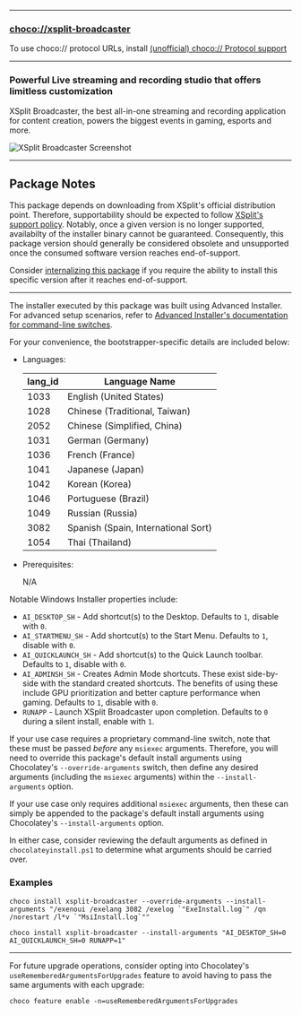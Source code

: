
---

### [choco://xsplit-broadcaster](choco://xsplit-broadcaster)
To use choco:// protocol URLs, install [(unofficial) choco:// Protocol support](https://chocolatey.org/packages/choco-protocol-support)

---

### Powerful Live streaming and recording studio that offers limitless customization

XSplit Broadcaster, the best all-in-one streaming and recording application for content creation, powers the biggest events in gaming, esports and more.

![XSplit Broadcaster Screenshot](https://cdn.jsdelivr.net/gh/brogers5/chocolatey-package-xsplit-broadcaster@ebcf58008193f6129acd7315deb3d366dbd33648/Screenshot.png)

---

## Package Notes

This package depends on downloading from XSplit's official distribution point. Therefore, supportability should be expected to follow [XSplit's support policy](https://www.xsplit.com/blog/xsplit-version-updates). Notably, once a given version is no longer supported, availabilty of the installer binary cannot be guaranteed. Consequently, this package version should generally be considered obsolete and unsupported once the consumed software version reaches end-of-support.

Consider [internalizing this package](https://docs.chocolatey.org/en-us/guides/create/recompile-packages) if you require the ability to install this specific version after it reaches end-of-support.

---

The installer executed by this package was built using Advanced Installer. For advanced setup scenarios, refer to [Advanced Installer's documentation for command-line switches](https://www.advancedinstaller.com/user-guide/exe-setup-file.html).

For your convenience, the bootstrapper-specific details are included below:

* Languages:

    |lang_id|Language Name|
    |-|-|
    |1033|English (United States)|
    |1028|Chinese (Traditional, Taiwan)|
    |2052|Chinese (Simplified, China)|
    |1031|German (Germany)|
    |1036|French (France)|
    |1041|Japanese (Japan)|
    |1042|Korean (Korea)|
    |1046|Portuguese (Brazil)|
    |1049|Russian (Russia)|
    |3082|Spanish (Spain, International Sort)|
    |1054|Thai (Thailand)|

* Prerequisites:

    N/A

Notable Windows Installer properties include:
* `AI_DESKTOP_SH` - Add shortcut(s) to the Desktop. Defaults to `1`, disable with `0`.
* `AI_STARTMENU_SH` - Add shortcut(s) to the Start Menu. Defaults to `1`, disable with `0`.
* `AI_QUICKLAUNCH_SH` - Add shortcut(s) to the Quick Launch toolbar. Defaults to `1`, disable with `0`.
* `AI_ADMINSH_SH` - Creates Admin Mode shortcuts. These exist side-by-side with the standard created shortcuts. The benefits of using these include GPU prioritization and better capture performance when gaming. Defaults to `1`, disable with `0`.
* `RUNAPP` - Launch XSplit Broadcaster upon completion. Defaults to `0` during a silent install, enable with `1`.

If your use case requires a proprietary command-line switch, note that these must be passed *before* any `msiexec` arguments. Therefore, you will need to override this package's default install arguments using Chocolatey's `--override-arguments` switch, then define any desired arguments (including the `msiexec` arguments) within the `--install-arguments` option. 

If your use case only requires additional `msiexec` arguments, then these can simply be appended to the package's default install arguments using Chocolatey's `--install-arguments` option.

In either case, consider reviewing the default arguments as defined in `chocolateyinstall.ps1` to determine what arguments should be carried over.

### Examples

```
choco install xsplit-broadcaster --override-arguments --install-arguments "/exenoui /exelang 3082 /exelog `"ExeInstall.log`" /qn /norestart /l*v `"MsiInstall.log`""
```

```
choco install xsplit-broadcaster --install-arguments "AI_DESKTOP_SH=0 AI_QUICKLAUNCH_SH=0 RUNAPP=1"
```

---

For future upgrade operations, consider opting into Chocolatey's `useRememberedArgumentsForUpgrades` feature to avoid having to pass the same arguments with each upgrade:
```
choco feature enable -n=useRememberedArgumentsForUpgrades
```